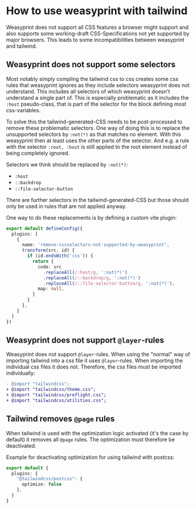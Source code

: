 # How to use weasyprint with tailwind

Weasyprint does not support all CSS features a browser might support and also supports some working-draft
CSS-Specifications not yet supported by major browsers.
This leads to some incompatibilities between weasyprint and tailwind.

## Weasyprint does not support some selectors

Most notably simply compling the tailwind css to css creates some css rules that weasyprint ignores as they include
selectors weasyprint does not understand. This includes all selectors of which weasyprint doesn't understand a single 
part of. This is especially problematic as it includes the `:host` pseudo-class, that is part of the selector for the
block defining most css-variables.

To solve this the tailwind-generated-CSS needs to be post-processed to remove these problematic selectors. One way of
doing this is to replace the unsupported selectors by `:not(*)` as that matches no element. With this weasyprint then
at least uses the other parts of the selector. And e.g. a rule with the selector `:root, :host` is still applied to the
root element instead of being completely ignored.

Selectors we think should be replaced by `:not(*)`:
- `:host`
- `::backdrop`
- `::file-selector-button`

There are further selectors in the tailwind-generated-CSS but those should only be used in rules that are not applied
anyway.

One way to do these replacements is by defining a custom vite plugin:
```ts
export default defineConfig({
  plugins: [
    {
      name: 'remove-cssselectors-not-supported-by-weasyprint',
      transform(src, id) {
        if (id.endsWith('css')) {
          return {
            code: src
              .replaceAll(/:host/g, ':not(*)')
              .replaceAll(/::backdrop/g, ':not(*)')
              .replaceAll(/::file-selector-button/g, ':not(*)'),
            map: null,
          }
        }
      },
    }
  ]
})
```

## Weasyprint does not support `@layer`-rules

Weasyprint does not support `@layer`-rules. When using the "normal" way of importing tailwind into a css file it uses
`@layer`-rules. When importing the individual css files it does not. Therefore, the css files must be imported
individually:

```diff
- @import "tailwindcss";
+ @import "tailwindcss/theme.css";
+ @import "tailwindcss/preflight.css";
+ @import "tailwindcss/utilities.css";
```

## Tailwind removes `@page` rules

When tailwind is used with the optimization logic activated (it's the case by default) it removes all `@page` rules.
The optimization must therefore be deactivated.

Example for deactivating optimization for using tailwind with postcss:
```ts
export default {
  plugins: {
    "@tailwindcss/postcss": {
      optimize: false
    },
  }
}
```